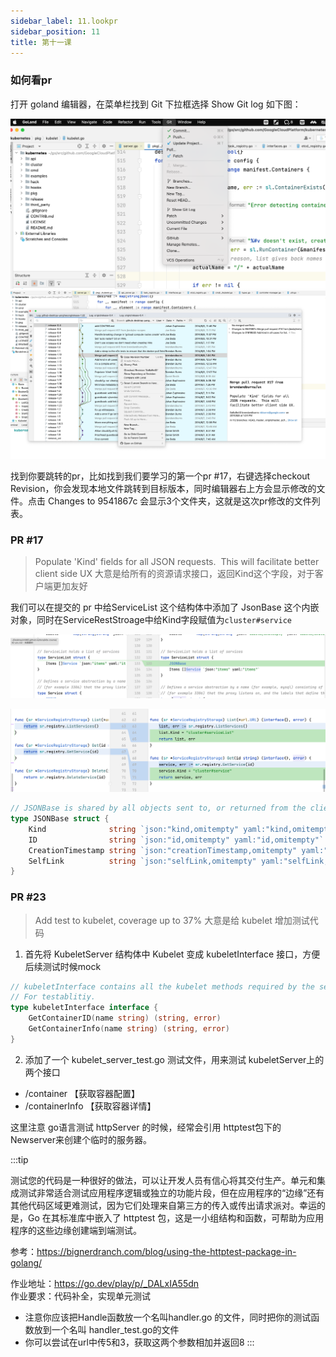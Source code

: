 ```yaml
---
sidebar_label: 11.lookpr
sidebar_position: 11
title: 第十一课
---
```


### 如何看pr
打开 goland 编辑器，在菜单栏找到 Git 下拉框选择 Show Git log 如下图：

![](https://raw.githubusercontent.com/mouuii/picture/master/%E6%88%AA%E5%B1%8F2023-04-25%20%E4%B8%8B%E5%8D%885.19.18.png)
![](https://raw.githubusercontent.com/mouuii/picture/master/%E6%88%AA%E5%B1%8F2023-04-25%20%E4%B8%8B%E5%8D%885.20.58.png)

找到你要跳转的pr，比如找到我们要学习的第一个pr #17，右键选择checkout Revision，你会发现本地文件跳转到目标版本，同时编辑器右上方会显示修改的文件。点击 Changes to 9541867c 会显示3个文件夹，这就是这次pr修改的文件列表。

### PR #17
> Populate 'Kind' fields for all JSON requests.  This will facilitate better client side UX
大意是给所有的资源请求接口，返回Kind这个字段，对于客户端更加友好

我们可以在提交的 pr 中给ServiceList 这个结构体中添加了 JsonBase 这个内嵌对象，同时在ServiceRestStroage中给Kind字段赋值为`cluster#service`

![](https://raw.githubusercontent.com/mouuii/picture/master/%E6%88%AA%E5%B1%8F2023-04-25%20%E4%B8%8B%E5%8D%885.29.51.png)

![](https://raw.githubusercontent.com/mouuii/picture/master/%E6%88%AA%E5%B1%8F2023-04-25%20%E4%B8%8B%E5%8D%885.31.54.png)
```go
// JSONBase is shared by all objects sent to, or returned from the client
type JSONBase struct {
	Kind              string `json:"kind,omitempty" yaml:"kind,omitempty"`
	ID                string `json:"id,omitempty" yaml:"id,omitempty"`
	CreationTimestamp string `json:"creationTimestamp,omitempty" yaml:"creationTimestamp,omitempty"`
	SelfLink          string `json:"selfLink,omitempty" yaml:"selfLink,omitempty"`
}

```

### PR #23
> Add test to kubelet, coverage up to 37% 大意是给 kubelet 增加测试代码

1. 首先将 KubeletServer 结构体中 Kubelet 变成 kubeletInterface 接口，方便后续测试时候mock
```go
// kubeletInterface contains all the kubelet methods required by the server.
// For testablitiy.
type kubeletInterface interface {
	GetContainerID(name string) (string, error)
	GetContainerInfo(name string) (string, error)
}
```

2. 添加了一个 kubelet_server_test.go 测试文件，用来测试 kubeletServer上的两个接口
- /container 【获取容器配置】
- /containerInfo 【获取容器详情】

这里注意 go语言测试 httpServer 的时候，经常会引用 httptest包下的 Newserver来创建个临时的服务器。

:::tip

测试您的代码是一种很好的做法，可以让开发人员有信心将其交付生产。单元和集成测试非常适合测试应用程序逻辑或独立的功能片段，但在应用程序的“边缘”还有其他代码区域更难测试，因为它们处理来自第三方的传入或传出请求派对。幸运的是，Go 在其标准库中嵌入了 httptest 包，这是一小组结构和函数，可帮助为应用程序的这些边缘创建端到端测试。

参考：https://bignerdranch.com/blog/using-the-httptest-package-in-golang/


作业地址：https://go.dev/play/p/_DALxIA55dn  
作业要求：代码补全，实现单元测试
- 注意你应该把Handle函数放一个名叫handler.go 的文件，同时把你的测试函数放到一个名叫 handler_test.go的文件
- 你可以尝试在url中传5和3，获取这两个参数相加并返回8
:::